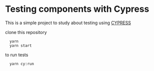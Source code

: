 # Testing components with Cypress

This is a simple project to study about testing using [CYPRESS](https://www.cypress.io/)

clone this repository

```
  yarn
  yarn start
```

to run tests
```
  yarn cy:run
```